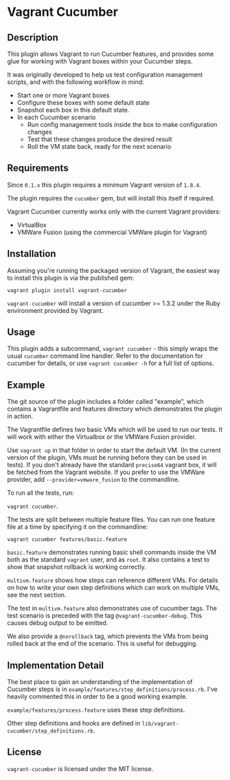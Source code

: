 Vagrant Cucumber
================

Description
-----------

This plugin allows Vagrant to run Cucumber features, and provides some glue
for working with Vagrant boxes within your Cucumber steps.

It was originally developed to help us test configuration management scripts,
and with the following workflow in mind:

 * Start one or more Vagrant boxes
 * Configure these boxes with some default state
 * Snapshot each box in this default state.
 * In each Cucumber scenario
    - Run config management tools inside the box to make configuration changes
    - Test that these changes produce the desired result
    - Roll the VM state back, ready for the next scenario


Requirements
------------

Since `0.1.x` this plugin requires a minimum Vagrant version of `1.8.4`.

The plugin requires the `cucumber` gem, but will install this itself if
required.

Vagrant Cucumber currently works only with the current Vagrant providers:

 * VirtualBox
 * VMWare Fusion (using the commercial VMWare plugin for Vagrant)


Installation
------------

Assuming you're running the packaged version of Vagrant, the easiest way to
install this plugin is via the published gem:

```
vagrant plugin install vagrant-cucumber
```

`vagrant-cucumber` will install a version of cucumber >= 1.3.2 under the
Ruby environment provided by Vagrant.


Usage
-----

This plugin adds a subcommand, `vagrant cucumber` - this simply wraps
the usual `cucumber` command line handler. Refer to the documentation for
cucumber for details, or use `vagrant cucumber -h` for a full list of
options.


Example
-------

The git source of the plugin includes a folder called "example", which contains
a Vagrantfile and features directory which demonstrates the plugin in action.

The Vagrantfile defines two basic VMs which will be used to run our tests.
It will work with either the Virtualbox or the VMWare Fusion provider.

Use `vagrant up` in that folder in order to start the default VM. (In the
current version of the plugin, VMs must be running before they can be used
in tests).  If you don't already have the standard `precise64` vagrant box, it
will be fetched from the Vagrant website.  If you prefer to use the VMWare
provider, add `--provider=vmware_fusion` to the commandline.

To run all the tests, run:

`vagrant cucumber`.

The tests are split between multiple feature files. You can run one feature
file at a time by specifying it on the commandline:

`vagrant cucumber features/basic.feature`

`basic.feature` demonstrates running basic shell commands inside the VM
both as the standard `vagrant` user, and as `root`.  It also contains a test to
show that snapshot rollback is working correctly.

`multivm.feature` shows how steps can reference different VMs.  For details
on how to write your own step definitions which can work on multiple VMs,
see the next section.

The test in `multivm.feature` also demonstrates use of cucumber tags.
The test scenario is preceded with the tag `@vagrant-cucumber-debug`. This
causes debug output to be emitted.

We also provide a `@norollback` tag, which prevents the VMs from being
rolled back at the end of the scenario.  This is useful for debugging.


Implementation Detail
---------------------

The best place to gain an understanding of the implementation of Cucumber steps
is in `example/features/step_definitions/process.rb`.  I've heavily
commented this in order to be a good working example.

`example/features/process.feature` uses these step definitions.

Other step definitions and hooks are defined in
`lib/vagrant-cucumber/step_definitions.rb`.


License
-------
`vagrant-cucumber` is licensed under the MIT license.
